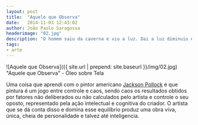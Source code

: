 ```yaml
---
layout: post
title:  "Aquele que Observa"
date:   2014-11-03 12:43:02
author: João Paulo Saragossa
headerimage: "02.jpg"
description: "O homem saiu da caverna e viu a luz. Dai a luz diminuiu e ele viu o mundo. O homem viu que o mundo era diferente da caverna. O mundo estava estava cheio de coisas que o homem não sabia o que era. O homem viu seu reflexo na água e percebeu que não sabia o que ele era. O homem viu a morte, e a única coisa que descobriu é que ela o aguardava."
tags:
- arte
---
```

![Aquele que Observa]({{ site.url | prepend: site.baseurl }}/img/02.jpg)
"Aquele que Observa" - Óleo sobre Tela

Uma coisa que aprendi com o pintor americano [Jackson Pollock](http://pt.wikipedia.org/wiki/Jackson_Pollock) é que pintura é um jogo entre controle e caos, sendo caos os resultados obtidos por fatores não deliberados ou não calculados pelo artista e controle o seu oposto, representado pela ação intelectual e cognitiva do criador. O artista que se dá conta disso e domina esse equilíbrio produz uma obra viva, única, cheia de personalidade e talvez até inteligencia.